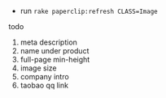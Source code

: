 * run `rake paperclip:refresh CLASS=Image`

todo
  1. meta description
  2. name under product
  3. full-page min-height
  4. image size
  5. company intro
  7. taobao qq link
